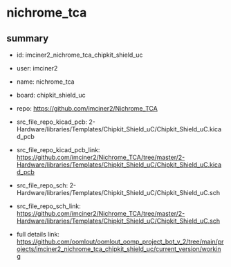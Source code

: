 # nichrome_tca
 
## summary 
* id: imciner2_nichrome_tca_chipkit_shield_uc
* user: imciner2
* name: nichrome_tca
* board: chipkit_shield_uc
* repo: https://github.com/imciner2/Nichrome_TCA
* src_file_repo_kicad_pcb: 2-Hardware/libraries/Templates/Chipkit_Shield_uC/Chipkit_Shield_uC.kicad_pcb
* src_file_repo_kicad_pcb_link: https://github.com/imciner2/Nichrome_TCA/tree/master/2-Hardware/libraries/Templates/Chipkit_Shield_uC/Chipkit_Shield_uC.kicad_pcb


* src_file_repo_sch: 2-Hardware/libraries/Templates/Chipkit_Shield_uC/Chipkit_Shield_uC.sch
* src_file_repo_sch_link: https://github.com/imciner2/Nichrome_TCA/tree/master/2-Hardware/libraries/Templates/Chipkit_Shield_uC/Chipkit_Shield_uC.sch
* full details link: https://github.com/oomlout/oomlout_oomp_project_bot_v_2/tree/main/projects/imciner2_nichrome_tca_chipkit_shield_uc/current_version/working  







